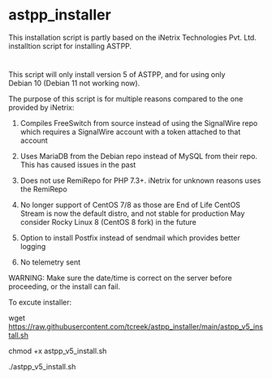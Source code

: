 # astpp_installer
This installation script is partly based on the iNetrix Technologies Pvt. Ltd. installtion script for installing ASTPP.
#
This script will only install version 5 of ASTPP, and for using only  
Debian 10 (Debian 11 not working now).

The purpose of this script is for multiple reasons compared to the one provided by iNetrix:

 1) Compiles FreeSwitch from source instead of using the SignalWire repo 
    which requires a SignalWire account with a token attached to that account

 2) Uses MariaDB from the Debian repo instead of MySQL from their repo.
    This has caused issues in the past

 3) Does not use RemiRepo for PHP 7.3+. iNetrix for unknown reasons uses the RemiRepo  

 4) No longer support of CentOS 7/8 as those are End of Life
    CentOS Stream is now the default distro, and not stable for production
    May consider Rocky Linux 8 (CentOS 8 fork) in the future

 5) Option to install Postfix instead of sendmail which provides better logging

 6) No telemetry sent

WARNING: Make sure the date/time is correct on the server before proceeding, or the install can fail.

To excute installer: 

wget https://raw.githubusercontent.com/tcreek/astpp_installer/main/astpp_v5_install.sh

chmod +x astpp_v5_install.sh


./astpp_v5_install.sh



